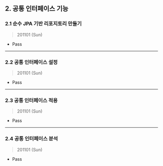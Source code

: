 
## 2. 공통 인터페이스 기능

### 2.1 순수 JPA 기반 리포지토리 만들기

> 201101 (Sun)

* Pass

---


### 2.2 공통 인터페이스 설정

> 201101 (Sun)

* Pass

---


### 2.3 공통 인터페이스 적용

> 201101 (Sun)

* Pass

---


### 2.4 공통 인터페이스 분석

> 201101 (Sun)

* Pass
